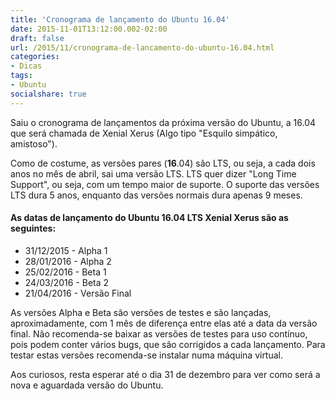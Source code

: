 ```yaml
---
title: 'Cronograma de lançamento do Ubuntu 16.04'
date: 2015-11-01T13:12:00.002-02:00
draft: false
url: /2015/11/cronograma-de-lancamento-do-ubuntu-16.04.html
categories: 
- Dicas
tags:
- Ubuntu
socialshare: true
---
```


Saiu o cronograma de lançamentos da próxima versão do Ubuntu, a 16.04 que será chamada de Xenial Xerus (Algo tipo "Esquilo simpático, amistoso").  
 
<!--more-->

  
Como de costume, as versões pares (**16**.04) são LTS, ou seja, a cada dois anos no mês de abril, sai uma versão LTS. LTS quer dizer "Long Time Support", ou seja, com um tempo maior de suporte. O suporte das versões LTS dura 5 anos, enquanto das versões normais dura apenas 9 meses.

  

#### As datas de lançamento do Ubuntu 16.04 LTS Xenial Xerus são as seguintes:

  

*   31/12/2015 - Alpha 1
*   28/01/2016 - Alpha 2
*   25/02/2016 - Beta 1
*   24/03/2016 - Beta 2
*   21/04/2016 - Versão Final
  
As versões Alpha e Beta são versões de testes e são lançadas, aproximadamente, com 1 mês de diferença entre elas até a data da versão final. Não recomenda-se baixar as versões de testes para uso contínuo, pois podem conter vários bugs, que são corrigidos a cada lançamento. Para testar estas versões recomenda-se instalar numa máquina virtual.  
  
Aos curiosos, resta esperar até o dia 31 de dezembro para ver como será a nova e aguardada versão do Ubuntu.
